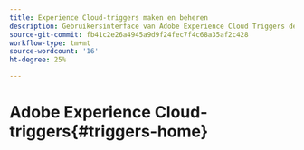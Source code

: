 ```yaml
---
title: Experience Cloud-triggers maken en beheren
description: Gebruikersinterface van Adobe Experience Cloud Triggers detecteren
source-git-commit: fb41c2e26a4945a9d9f24fec7f4c68a35af2c428
workflow-type: tm+mt
source-wordcount: '16'
ht-degree: 25%

---
```



# Adobe Experience Cloud-triggers{#triggers-home}

